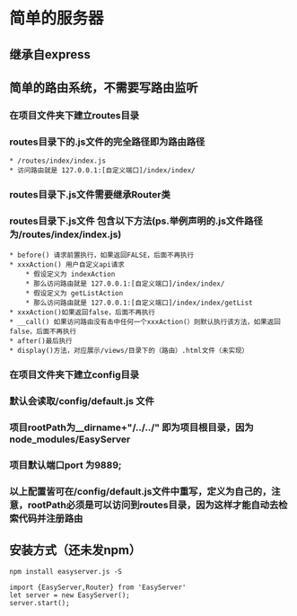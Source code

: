 # 简单的服务器
## 继承自express
## 简单的路由系统，不需要写路由监听
### 在项目文件夹下建立routes目录
### routes目录下的.js文件的完全路径即为路由路径
    * /routes/index/index.js 
    * 访问路由就是 127.0.0.1:[自定义端口]/index/index/
### routes目录下.js文件需要继承Router类
### routes目录下.js文件 包含以下方法(ps.举例声明的.js文件路径为/routes/index/index.js)
    * before() 请求前置执行，如果返回FALSE，后面不再执行
    * xxxAction() 用户自定义api请求
        * 假设定义为 indexAction
        * 那么访问路由就是 127.0.0.1:[自定义端口]/index/index/
        * 假设定义为 getListAction
        * 那么访问路由就是 127.0.0.1:[自定义端口]/index/index/getList
    * xxxAction()如果返回false，后面不再执行
    * __call() 如果访问路由没有击中任何一个xxxAction(）则默认执行该方法，如果返回false，后面不再执行
    * after()最后执行
    * display()方法，对应展示/views/目录下的（路由）.html文件（未实现）
### 在项目文件夹下建立config目录
### 默认会读取/config/default.js 文件
### 项目rootPath为__dirname+"/../../" 即为项目根目录，因为node_modules/EasyServer
### 项目默认端口port 为9889;
### 以上配置皆可在/config/default.js文件中重写，定义为自己的，注意，rootPath必须是可以访问到routes目录，因为这样才能自动去检索代码并注册路由

## 安装方式（还未发npm）
```
npm install easyserver.js -S

import {EasyServer,Router} from 'EasyServer'
let server = new EasyServer();
server.start();
```